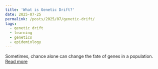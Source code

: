 ```yaml
---
title: 'What is Genetic Drift?'
date: 2025-07-25
permalink: /posts/2025/07/genetic-drift/
tags:
  - genetic drift
  - learning
  - genetics
  - epidemiology
---
```

Sometimes, chance alone can change the fate of genes in a population. [Read more](/files/genetic_drift.html)

